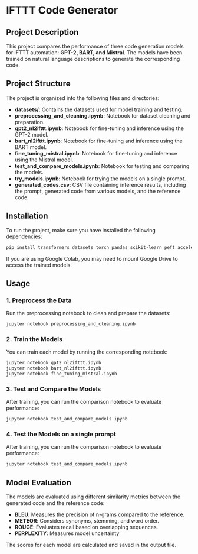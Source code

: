 # IFTTT Code Generator

## Project Description
This project compares the performance of three code generation models for IFTTT automation: **GPT-2, BART, and Mistral**. The models have been trained on natural language descriptions to generate the corresponding code.

## Project Structure
The project is organized into the following files and directories:

- **datasets/**: Contains the datasets used for model training and testing.
- **preprocessing_and_cleaning.ipynb**: Notebook for dataset cleaning and preparation.
- **gpt2_nl2ifttt.ipynb**: Notebook for fine-tuning and inference using the GPT-2 model.
- **bart_nl2ifttt.ipynb**: Notebook for fine-tuning and inference using the BART model.
- **fine_tuning_mistral.ipynb**: Notebook for fine-tuning and inference using the Mistral model.
- **test_and_compare_models.ipynb**: Notebook for testing and comparing the models.
- **try_models.ipynb**: Notebook for trying the models on a single prompt.
- **generated_codes.csv**: CSV file containing inference results, including the prompt, generated code from various models, and the reference code.

## Installation
To run the project, make sure you have installed the following dependencies:

```bash
pip install transformers datasets torch pandas scikit-learn peft accelerate bitsandbytes nltk rouge_score evaluate fuzzywuzzy
```

If you are using Google Colab, you may need to mount Google Drive to access the trained models.

## Usage
### 1. Preprocess the Data
Run the preprocessing notebook to clean and prepare the datasets:
```bash
jupyter notebook preprocessing_and_cleaning.ipynb
```

### 2. Train the Models
You can train each model by running the corresponding notebook:
```bash
jupyter notebook gpt2_nl2ifttt.ipynb
jupyter notebook bart_nl2ifttt.ipynb
jupyter notebook fine_tuning_mistral.ipynb
```

### 3. Test and Compare the Models
After training, you can run the comparison notebook to evaluate performance:
```bash
jupyter notebook test_and_compare_models.ipynb
```

### 4. Test the Models on a single prompt
After training, you can run the comparison notebook to evaluate performance:
```bash
jupyter notebook test_and_compare_models.ipynb
```

## Model Evaluation
The models are evaluated using different similarity metrics between the generated code and the reference code:
- **BLEU**: Measures the precision of n-grams compared to the reference.
- **METEOR**: Considers synonyms, stemming, and word order.
- **ROUGE**: Evaluates recall based on overlapping sequences.
- **PERPLEXITY**: Measures model uncertainty

The scores for each model are calculated and saved in the output file.
